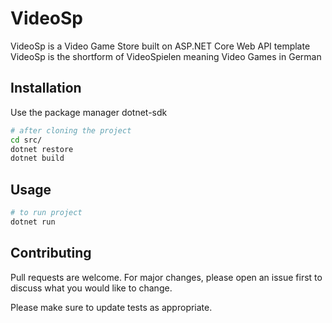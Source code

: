 # VideoSp

VideoSp is a Video Game Store built on ASP.NET Core Web API template
VideoSp is the shortform of VideoSpielen meaning Video Games in German

## Installation

Use the package manager dotnet-sdk

```bash
# after cloning the project
cd src/
dotnet restore
dotnet build

```

## Usage

```bash
# to run project
dotnet run

```

## Contributing

Pull requests are welcome. For major changes, please open an issue first
to discuss what you would like to change.

Please make sure to update tests as appropriate.
